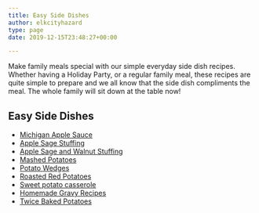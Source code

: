 ```yaml
---
title: Easy Side Dishes
author: elkcityhazard
type: page
date: 2019-12-15T23:48:27+00:00

---
```

Make family meals special with our simple everyday side dish recipes. Whether having a Holiday Party, or a regular family meal, these recipes are quite simple to prepare and we all know that the side dish compliments the meal. The whole family will sit down at the table now!

## Easy Side Dishes

  * [Michigan Apple Sauce][1]
  * [Apple Sage Stuffing][2]
  * [Apple Sage and Walnut Stuffing][3]
  * [Mashed Potatoes][4]
  * [Potato Wedges][5]
  * [Roasted Red Potatoes][6]
  * [Sweet potato casserole][7]
  * [Homemade Gravy Recipes][8]
  * [Twice Baked Potatoes][9]

 [1]: /wordpress/index.php/recipes-for-special-occasions-and-events/michigan-apple-sauce/
 [2]: /wordpress/index.php/recipes-for-special-occasions-and-events/michigan-apple-sage-stuffing/
 [3]: /wordpress/index.php/recipes-for-special-occasions-and-events/apple-sage-and-walnut-stuffing-recipe/
 [4]: /wordpress/index.php/recipes-for-special-occasions-and-events/homemade-mashed-potatoes-recipe/
 [5]: /wordpress/index.php/chef-franks-seasoning-recipes/simple-and-tasty-potato-wedges/
 [6]: /wordpress/index.php/recipes-for-special-occasions-and-events/roasted-red-potatoes-recipe/
 [7]: /wordpress/index.php/recipes-for-special-occasions-and-events/healthy-sweet-potato-casserole/
 [8]: /wordpress/index.php/institutional-recipes-for-200/easy-side-dishes/
 [9]: /wordpress/index.php/recipes-for-special-occasions-and-events/easy-twice-baked-potato/